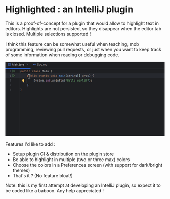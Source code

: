 # Highlighted : an IntelliJ plugin

This is a proof-of-concept for a plugin that would allow to highlight text in editors.
Highlights are not persisted, so they disappear when the editor tab is closed. Multiple selections supported !

I think this feature can be somewhat useful when teaching, mob programming, reviewing pull requests, or just when you want to keep track of some information when reading or debugging code.

![Demo.gif](Demo.gif)

Features I'd like to add :
- Setup plugin CI & distribution on the plugin store
- Be able to highlight in multiple (two or three max) colors
- Choose the colors in a Preferences screen (with support for dark/bright themes)
- That's it ? (No feature bloat!)

Note: this is my first attempt at developing an IntelliJ plugin, so expect it to be coded like a baboon.
Any help appreciated !